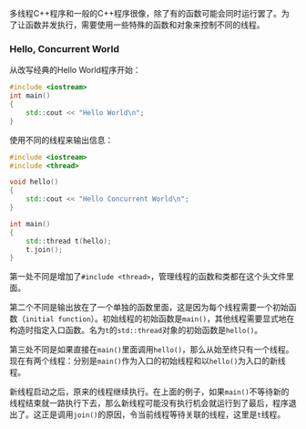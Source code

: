 多线程C++程序和一般的C++程序很像，除了有的函数可能会同时运行罢了。为了让函数并发执行，需要使用一些特殊的函数和对象来控制不同的线程。

### Hello, Concurrent World
从改写经典的Hello World程序开始：
```cpp
#include <iostream>
int main()
{
    std::cout << "Hello World\n";
}
```
使用不同的线程来输出信息：
```cpp
#include <iostream>
#include <thread>

void hello()
{
    std::cout << "Hello Concurrent World\n";
}

int main()
{
    std::thread t(hello);
    t.join();
}
```
第一处不同是增加了`#include <thread>`，管理线程的函数和类都在这个头文件里面。

第二个不同是输出放在了一个单独的函数里面，这是因为每个线程需要一个初始函数（`initial function`）。初始线程的初始函数是`main()`，其他线程需要显式地在构造时指定入口函数。名为`t`的`std::thread`对象的初始函数是`hello()`。

第三处不同是如果直接在`main()`里面调用`hello()`，那么从始至终只有一个线程。现在有两个线程：分别是`main()`作为入口的初始线程和以`hello()`为入口的新线程。

新线程启动之后，原来的线程继续执行。在上面的例子，如果`main()`不等待新的线程结束就一路执行下去，那么新线程可能没有执行机会就运行到了最后，程序退出了。这正是调用`join()`的原因，令当前线程等待关联的线程，这里是`t`线程。
